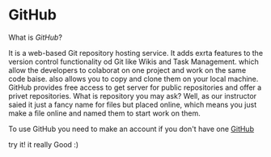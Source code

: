 # **GitHub**

What is *GitHub*?

It is a web-based Git repository hosting service. It adds exrta features to the version control functionality od Git like Wikis and Task Management.
which allow the developers to colaborat on one project and work on the same code baise. also allows you to copy and clone them on your local machine. GitHub provides free access to get server for public repositories and offer a privet repositories.
What is repository you may ask?
Well, as our instructor saied it just a fancy name for files but placed online, which means you just make a file online and named them to start work on them.

To use GitHub you need to make an account if you don't have one [GitHub](http://github.com)

try it! it really Good :)
